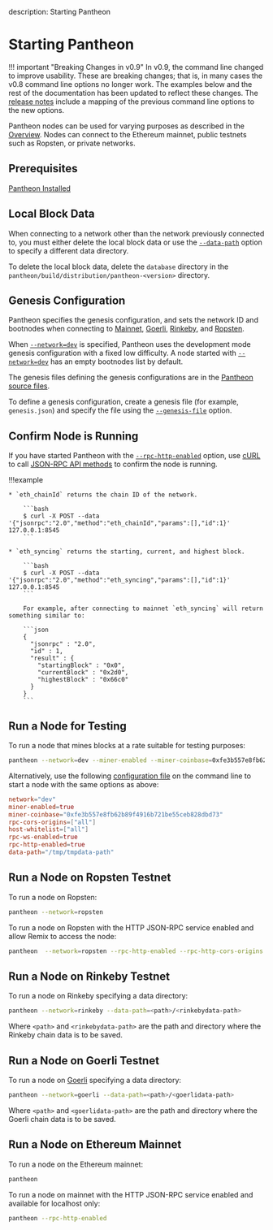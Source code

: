 description: Starting Pantheon
<!--- END of page meta data -->

# Starting Pantheon

!!! important "Breaking Changes in v0.9"
    In v0.9, the command line changed to improve usability. These are breaking changes; that is, 
    in many cases the v0.8 command line options no longer work. 
    The examples below and the rest of the documentation has been updated to reflect these changes. The [release notes](https://github.com/PegaSysEng/pantheon/blob/master/CHANGELOG.md) 
    include a mapping of the previous command line options to the new options. 

Pantheon nodes can be used for varying purposes as described in the [Overview](../index.md).
Nodes can connect to the Ethereum mainnet, public testnets such as Ropsten, or private networks.

## Prerequisites

[Pantheon Installed](../Installation/Overview.md)

## Local Block Data

When connecting to a network other than the network previously connected to, you must either delete the local block data 
or use the [`--data-path`](../Reference/Pantheon-CLI-Syntax.md#data-path) option to specify a different data directory. 

To delete the local block data, delete the `database` directory in the `pantheon/build/distribution/pantheon-<version>` directory.

## Genesis Configuration 

Pantheon specifies the genesis configuration, and sets the network ID and bootnodes when connecting 
to [Mainnet](#run-a-node-on-ethereum-mainnet), [Goerli](#run-a-node-on-goerli-testnet), [Rinkeby](#run-a-node-on-rinkeby-testnet), and [Ropsten](#run-a-node-on-ropsten-testnet). 

When [`--network=dev`](../Reference/Pantheon-CLI-Syntax.md#network) is specified, Pantheon uses the 
development mode genesis configuration with a fixed low difficulty.
A node started with [`--network=dev`](../Reference/Pantheon-CLI-Syntax.md#network) has an empty bootnodes list by default.

The genesis files defining the genesis configurations are in the [Pantheon source files](https://github.com/PegaSysEng/pantheon/tree/master/config/src/main/resources). 

To define a genesis configuration, create a genesis file (for example, `genesis.json`) and specify the file 
using the [`--genesis-file`](../Reference/Pantheon-CLI-Syntax.md#genesis-file) option.

## Confirm Node is Running

If you have started Pantheon with the [`--rpc-http-enabled`](../Reference/Pantheon-CLI-Syntax.md#rpc-http-enabled) option, use [cURL](https://curl.haxx.se/) to 
call [JSON-RPC API methods](../Reference/JSON-RPC-API-Methods.md) to confirm the node is running.

!!!example

    * `eth_chainId` returns the chain ID of the network. 
    
        ```bash
        $ curl -X POST --data '{"jsonrpc":"2.0","method":"eth_chainId","params":[],"id":1}' 127.0.0.1:8545
        ```
    
    * `eth_syncing` returns the starting, current, and highest block. 
    
        ```bash
        $ curl -X POST --data '{"jsonrpc":"2.0","method":"eth_syncing","params":[],"id":1}' 127.0.0.1:8545
        ``` 
          
        For example, after connecting to mainnet `eth_syncing` will return something similar to: 
        
        ```json
        {
          "jsonrpc" : "2.0",
          "id" : 1,
          "result" : {
            "startingBlock" : "0x0",
            "currentBlock" : "0x2d0",
            "highestBlock" : "0x66c0"
          }
        }
        ```

## Run a Node for Testing 

To run a node that mines blocks at a rate suitable for testing purposes: 

```bash
pantheon --network=dev --miner-enabled --miner-coinbase=0xfe3b557e8fb62b89f4916b721be55ceb828dbd73 --rpc-http-cors-origins="all" --host-whitelist="all" --rpc-ws-enabled --rpc-http-enabled --data-path=/tmp/tmpDatdir
```

Alternatively, use the following [configuration file](../Configuring-Pantheon/Using-Configuration-File.md) 
on the command line to start a node with the same options as above: 
```toml
network="dev"
miner-enabled=true
miner-coinbase="0xfe3b557e8fb62b89f4916b721be55ceb828dbd73"
rpc-cors-origins=["all"]
host-whitelist=["all"]
rpc-ws-enabled=true
rpc-http-enabled=true
data-path="/tmp/tmpdata-path"
```

## Run a Node on Ropsten Testnet 

To run a node on Ropsten: 

```bash
pantheon --network=ropsten
```

To run a node on Ropsten with the HTTP JSON-RPC service enabled and allow Remix to access the node: 

```bash
pantheon  --network=ropsten --rpc-http-enabled --rpc-http-cors-origins "http://remix.ethereum.org"
```
    
## Run a Node on Rinkeby Testnet

To run a node on Rinkeby specifying a data directory: 

```bash
pantheon --network=rinkeby --data-path=<path>/<rinkebydata-path>
```
Where `<path>` and `<rinkebydata-path>` are the path and directory where the Rinkeby chain data is to be saved.

## Run a Node on Goerli Testnet

To run a node on [Goerli](https://github.com/goerli/testnet) specifying a data directory: 

```bash
pantheon --network=goerli --data-path=<path>/<goerlidata-path>
```

Where `<path>` and `<goerlidata-path>` are the path and directory where the Goerli chain data is to be saved. 
   
## Run a Node on Ethereum Mainnet 

To run a node on the Ethereum mainnet: 

```bash
pantheon
```

To run a node on mainnet with the HTTP JSON-RPC service enabled and available for localhost only: 

```bash
pantheon --rpc-http-enabled
```
